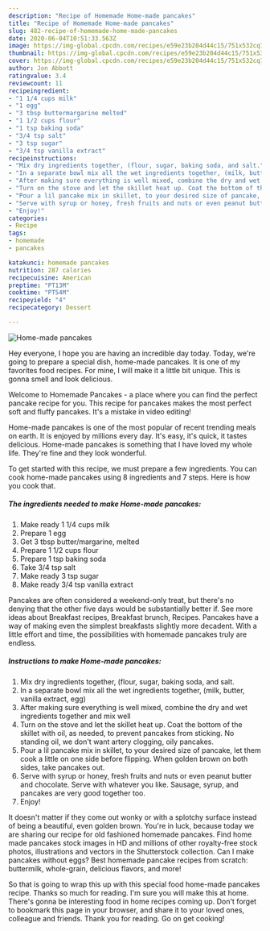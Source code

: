 ```yaml
---
description: "Recipe of Homemade Home-made pancakes"
title: "Recipe of Homemade Home-made pancakes"
slug: 482-recipe-of-homemade-home-made-pancakes
date: 2020-06-04T10:51:33.563Z
image: https://img-global.cpcdn.com/recipes/e59e23b204d44c15/751x532cq70/home-made-pancakes-recipe-main-photo.jpg
thumbnail: https://img-global.cpcdn.com/recipes/e59e23b204d44c15/751x532cq70/home-made-pancakes-recipe-main-photo.jpg
cover: https://img-global.cpcdn.com/recipes/e59e23b204d44c15/751x532cq70/home-made-pancakes-recipe-main-photo.jpg
author: Jon Abbott
ratingvalue: 3.4
reviewcount: 11
recipeingredient:
- "1 1/4 cups milk"
- "1 egg"
- "3 tbsp buttermargarine melted"
- "1 1/2 cups flour"
- "1 tsp baking soda"
- "3/4 tsp salt"
- "3 tsp sugar"
- "3/4 tsp vanilla extract"
recipeinstructions:
- "Mix dry ingredients together, (flour, sugar, baking soda, and salt."
- "In a separate bowl mix all the wet ingredients together, (milk, butter, vanilla extract, egg)"
- "After making sure everything is well mixed, combine the dry and wet ingredients together and mix well"
- "Turn on the stove and let the skillet heat up. Coat the bottom of the skillet with oil, as needed, to prevent pancakes from sticking. No standing oil, we don&#39;t want artery clogging, oily pancakes."
- "Pour a lil pancake mix in skillet, to your desired size of pancake, let them cook a little on one side before flipping. When golden brown on both sides, take pancakes out."
- "Serve with syrup or honey, fresh fruits and nuts or even peanut butter and chocolate. Serve with whatever you like. Sausage, syrup, and pancakes are very good together too."
- "Enjoy!"
categories:
- Recipe
tags:
- homemade
- pancakes

katakunci: homemade pancakes 
nutrition: 287 calories
recipecuisine: American
preptime: "PT13M"
cooktime: "PT54M"
recipeyield: "4"
recipecategory: Dessert

---
```



![Home-made pancakes](https://img-global.cpcdn.com/recipes/e59e23b204d44c15/751x532cq70/home-made-pancakes-recipe-main-photo.jpg)

Hey everyone, I hope you are having an incredible day today. Today, we're going to prepare a special dish, home-made pancakes. It is one of my favorites food recipes. For mine, I will make it a little bit unique. This is gonna smell and look delicious.

Welcome to Homemade Pancakes - a place where you can find the perfect pancake recipe for you. This recipe for pancakes makes the most perfect soft and fluffy pancakes. It&#39;s a mistake in video editing!

Home-made pancakes is one of the most popular of recent trending meals on earth. It is enjoyed by millions every day. It's easy, it's quick, it tastes delicious. Home-made pancakes is something that I have loved my whole life. They're fine and they look wonderful.


To get started with this recipe, we must prepare a few ingredients. You can cook home-made pancakes using 8 ingredients and 7 steps. Here is how you cook that.

<!--inarticleads1-->

##### The ingredients needed to make Home-made pancakes:

1. Make ready 1 1/4 cups milk
1. Prepare 1 egg
1. Get 3 tbsp butter/margarine, melted
1. Prepare 1 1/2 cups flour
1. Prepare 1 tsp baking soda
1. Take 3/4 tsp salt
1. Make ready 3 tsp sugar
1. Make ready 3/4 tsp vanilla extract


Pancakes are often considered a weekend-only treat, but there&#39;s no denying that the other five days would be substantially better if. See more ideas about Breakfast recipes, Breakfast brunch, Recipes. Pancakes have a way of making even the simplest breakfasts slightly more decadent. With a little effort and time, the possibilities with homemade pancakes truly are endless. 

<!--inarticleads2-->

##### Instructions to make Home-made pancakes:

1. Mix dry ingredients together, (flour, sugar, baking soda, and salt.
1. In a separate bowl mix all the wet ingredients together, (milk, butter, vanilla extract, egg)
1. After making sure everything is well mixed, combine the dry and wet ingredients together and mix well
1. Turn on the stove and let the skillet heat up. Coat the bottom of the skillet with oil, as needed, to prevent pancakes from sticking. No standing oil, we don&#39;t want artery clogging, oily pancakes.
1. Pour a lil pancake mix in skillet, to your desired size of pancake, let them cook a little on one side before flipping. When golden brown on both sides, take pancakes out.
1. Serve with syrup or honey, fresh fruits and nuts or even peanut butter and chocolate. Serve with whatever you like. Sausage, syrup, and pancakes are very good together too.
1. Enjoy!


It doesn&#39;t matter if they come out wonky or with a splotchy surface instead of being a beautiful, even golden brown. You&#39;re in luck, because today we are sharing our recipe for old fashioned homemade pancakes. Find home made pancakes stock images in HD and millions of other royalty-free stock photos, illustrations and vectors in the Shutterstock collection. Can I make pancakes without eggs? Best homemade pancake recipes from scratch: buttermilk, whole-grain, delicious flavors, and more! 

So that is going to wrap this up with this special food home-made pancakes recipe. Thanks so much for reading. I'm sure you will make this at home. There's gonna be interesting food in home recipes coming up. Don't forget to bookmark this page in your browser, and share it to your loved ones, colleague and friends. Thank you for reading. Go on get cooking!
